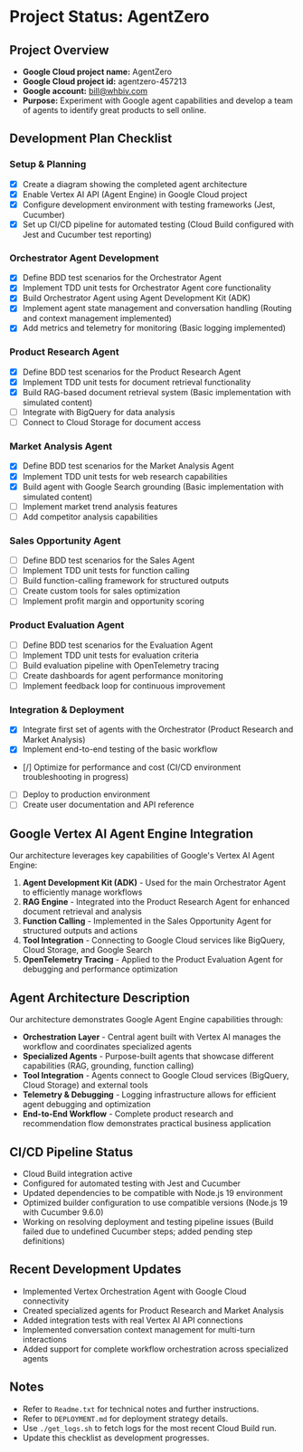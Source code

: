 # Project Status: AgentZero

## Project Overview
- **Google Cloud project name:** AgentZero
- **Google Cloud project id:** agentzero-457213
- **Google account:** bill@whbiv.com
- **Purpose:** Experiment with Google agent capabilities and develop a team of agents to identify great products to sell online.

## Development Plan Checklist

### Setup & Planning
- [x] Create a diagram showing the completed agent architecture
- [x] Enable Vertex AI API (Agent Engine) in Google Cloud project
- [x] Configure development environment with testing frameworks (Jest, Cucumber)
- [x] Set up CI/CD pipeline for automated testing (Cloud Build configured with Jest and Cucumber test reporting)

### Orchestrator Agent Development
- [x] Define BDD test scenarios for the Orchestrator Agent
- [x] Implement TDD unit tests for Orchestrator Agent core functionality
- [x] Build Orchestrator Agent using Agent Development Kit (ADK)
- [x] Implement agent state management and conversation handling (Routing and context management implemented)
- [x] Add metrics and telemetry for monitoring (Basic logging implemented)

### Product Research Agent
- [x] Define BDD test scenarios for the Product Research Agent
- [x] Implement TDD unit tests for document retrieval functionality
- [x] Build RAG-based document retrieval system (Basic implementation with simulated content)
- [ ] Integrate with BigQuery for data analysis
- [ ] Connect to Cloud Storage for document access

### Market Analysis Agent
- [x] Define BDD test scenarios for the Market Analysis Agent
- [x] Implement TDD unit tests for web research capabilities
- [x] Build agent with Google Search grounding (Basic implementation with simulated content)
- [ ] Implement market trend analysis features
- [ ] Add competitor analysis capabilities

### Sales Opportunity Agent
- [ ] Define BDD test scenarios for the Sales Agent
- [ ] Implement TDD unit tests for function calling
- [ ] Build function-calling framework for structured outputs
- [ ] Create custom tools for sales optimization
- [ ] Implement profit margin and opportunity scoring

### Product Evaluation Agent
- [ ] Define BDD test scenarios for the Evaluation Agent
- [ ] Implement TDD unit tests for evaluation criteria
- [ ] Build evaluation pipeline with OpenTelemetry tracing
- [ ] Create dashboards for agent performance monitoring
- [ ] Implement feedback loop for continuous improvement

### Integration & Deployment
- [x] Integrate first set of agents with the Orchestrator (Product Research and Market Analysis)
- [x] Implement end-to-end testing of the basic workflow
- [/] Optimize for performance and cost (CI/CD environment troubleshooting in progress)
- [ ] Deploy to production environment
- [ ] Create user documentation and API reference

## Google Vertex AI Agent Engine Integration

Our architecture leverages key capabilities of Google's Vertex AI Agent Engine:

1. **Agent Development Kit (ADK)** - Used for the main Orchestrator Agent to efficiently manage workflows
2. **RAG Engine** - Integrated into the Product Research Agent for enhanced document retrieval and analysis
3. **Function Calling** - Implemented in the Sales Opportunity Agent for structured outputs and actions
4. **Tool Integration** - Connecting to Google Cloud services like BigQuery, Cloud Storage, and Google Search
5. **OpenTelemetry Tracing** - Applied to the Product Evaluation Agent for debugging and performance optimization

## Agent Architecture Description

Our architecture demonstrates Google Agent Engine capabilities through:

- **Orchestration Layer** - Central agent built with Vertex AI manages the workflow and coordinates specialized agents
- **Specialized Agents** - Purpose-built agents that showcase different capabilities (RAG, grounding, function calling)
- **Tool Integration** - Agents connect to Google Cloud services (BigQuery, Cloud Storage) and external tools
- **Telemetry & Debugging** - Logging infrastructure allows for efficient agent debugging and optimization
- **End-to-End Workflow** - Complete product research and recommendation flow demonstrates practical business application

## CI/CD Pipeline Status
- Cloud Build integration active
- Configured for automated testing with Jest and Cucumber
- Updated dependencies to be compatible with Node.js 19 environment
- Optimized builder configuration to use compatible versions (Node.js 19 with Cucumber 9.6.0)
- Working on resolving deployment and testing pipeline issues (Build failed due to undefined Cucumber steps; added pending step definitions)

## Recent Development Updates
- Implemented Vertex Orchestration Agent with Google Cloud connectivity
- Created specialized agents for Product Research and Market Analysis
- Added integration tests with real Vertex AI API connections
- Implemented conversation context management for multi-turn interactions
- Added support for complete workflow orchestration across specialized agents

## Notes
- Refer to `Readme.txt` for technical notes and further instructions.
- Refer to `DEPLOYMENT.md` for deployment strategy details.
- Use `./get_logs.sh` to fetch logs for the most recent Cloud Build run.
- Update this checklist as development progresses.

<!-- Trigger build: 2025-04-19T10:00Z --> 
<!-- Test commit to trigger build and check logsBucket configuration --> 